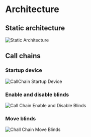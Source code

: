 # Architecture

## Static architecture

![Static Architecture](http://www.plantuml.com/plantuml/png/RP91ImCn48Nl-HK1p_iNfDrML6WlNIzIzZ0cmsumEod9H2dYVtSaMspgvXAOxxrvuP5LOeYS9wyx1dP6hwCP7QFX756fzExe114clGdJAH0ITtpsgACeW0Ol6dCXUkFTx_Mbj9pZq_wvrtSxDupy6159VLzhsvmSOKgxC4ZgRDdYXpEu1u81evXVqVlmMLZh7TbqouJKUm-OGeu6ryR8zdhn5XZANFpoflCrN00biWQBOPSSAm5la53_vSqDj3vZMNfuw5vAKVq_LcpLNFBcMflZwAn5wcrpNzUdwZARIbaNecxwMTOcfLP8Lhx53m00 "Static Architecture")

## Call chains

### Startup device

![CallChain Startup Device](http://www.plantuml.com/plantuml/png/RP512i8m44NtSue1rxs2L2kee2jNKboCxL23qsb9KiNR6oorQNNx__l9WqcT9-kxMZ0ZaUn6Hl7qYLhSyCCK3E3kHbkoL6FMr6sZhFxaNy9ekV2abGGctntt5rmSJ7NpMykiaFVp8obLR4DtPf7c2VbQZ9RkD-_vLL6mSo4Ehxo6S4EU_XR3bslf6Cf0NSanZgEu1WYEc2HBd9XzquaNJ9XerMl018xgqHHYFY9W3ixM02bh6Ixo1W00 "CallChain Startup Device")

### Enable and disable blinds

![Call Chain Enable and Disable Blinds](http://www.plantuml.com/plantuml/png/NL3D2e904BxFKmnqzXN2rAWWJvr2Eephe4lhABjhuTitM11w6MQ-NvWqHF9nwXtcv7HqP0MFGhLZ96cmi67PCsUb2G3XQMKaJptcGpyEmX9lSLQ1PnD9MiS0rRcyF71tjMqNJvvPeFhQIn9gsIjtP-U6DrG5lwpXWY8TZE4Gb5B738qYDGN6l-0NcBb9AxG1asIFgrnONGk_pOSji541f2oDlkC3 "Call Chain Enable and Disable Blinds")

### Move blinds

![Chall Chain Move Blinds](http://www.plantuml.com/plantuml/png/LO_12e9048RlynG3dNs5C2Kgo4js2UcmwA1BuwpiheLltw18TXdu_s_cWqb3D3wEFMFU6Pwd5IpScp1ZAqq022yhW_6cnzprWnEIMCQ92JtLqKZB152TYyiJTrVRTl7aYGIgvRmmObhooXx4x3vhVwXh2a5htPwWkXtBUyvMrQibur6zgiKasUEV3FxIXYzIs8QP_km0AKcZxtu1 "Chall Chain Move Blinds")